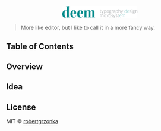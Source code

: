 <div align="center">

<img src="./app/deem_wide.svg" width="40%">

</div>

> More like editor, but I like to call it in a more fancy way.

## Table of Contents

## Overview

## Idea

## License

MIT © [robertgrzonka](https://robertgrzonka.pl)
